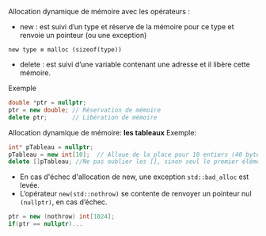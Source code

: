 Allocation dynamique de mémoire avec les opérateurs :  
- new : est suivi d’un type et réserve de la mémoire pour ce type et renvoie un pointeur (ou une exception)
```
new type ≡ malloc (sizeof(type))
```
- delete : est suivi d’une variable contenant une adresse et il libère cette mémoire.

Exemple
```cpp
double *ptr = nullptr;  
ptr = new double; // Réservation de mémoire  
delete ptr;       // Libération de mémoire
```

Allocation dynamique de mémoire: **les tableaux**
Exemple:
```cpp
int* pTableau = nullptr;  
pTableau = new int[10];  // Alloue de la place pour 10 entiers (40 bytes)
delete []pTableau; //Ne pas oublier les [], sinon seul le premier élément du tableau est libéré => fuite mémoire
```
- En cas d'échec d'allocation de new, une exception ``std::bad_alloc`` est levée.
- L’opérateur ``new(std::nothrow)`` se contente de renvoyer un pointeur nul ``(nullptr)``, en cas d’échec.
```cpp
ptr = new (nothrow) int[1024];  
if(ptr == nullptr)...
```